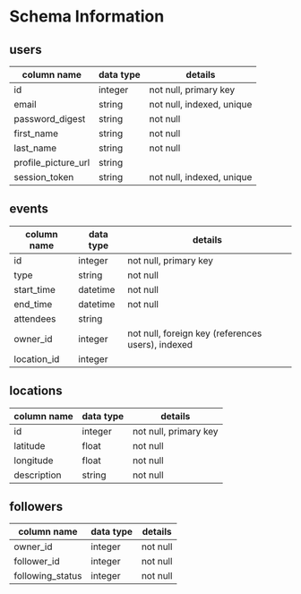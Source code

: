 # Schema Information

## users
column name         | data type | details
--------------------|-----------|-----------------------
id                  | integer   | not null, primary key
email               | string    | not null, indexed, unique
password_digest     | string    | not null
first_name          | string    | not null
last_name           | string    | not null
profile_picture_url | string    |
session_token       | string    | not null, indexed, unique

## events
column name | data type | details
------------|-----------|-----------------------
id          | integer   | not null, primary key
type        | string    | not null
start_time  | datetime  | not null
end_time    | datetime  | not null
attendees   | string    | 
owner_id    | integer   | not null, foreign key (references users), indexed
location_id | integer

## locations
column name | data type | details
------------|-----------|-----------------------
id          | integer   | not null, primary key
latitude    | float     | not null
longitude   | float     | not null
description | string    | not null

## followers
column name       | data type | details
------------------|-----------|-----------------------
owner_id          | integer   | not null
follower_id       | integer   | not null
following_status  | integer   | not null


